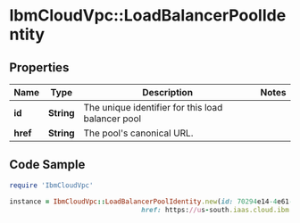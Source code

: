 # IbmCloudVpc::LoadBalancerPoolIdentity

## Properties

Name | Type | Description | Notes
------------ | ------------- | ------------- | -------------
**id** | **String** | The unique identifier for this load balancer pool | 
**href** | **String** | The pool&#39;s canonical URL. | 

## Code Sample

```ruby
require 'IbmCloudVpc'

instance = IbmCloudVpc::LoadBalancerPoolIdentity.new(id: 70294e14-4e61-11e8-bcf4-0242ac110004,
                                 href: https://us-south.iaas.cloud.ibm.com/v1/load_balancers/dd754295-e9e0-4c9d-bf6c-58fbc59e5727/pools/70294e14-4e61-11e8-bcf4-0242ac110004)
```



